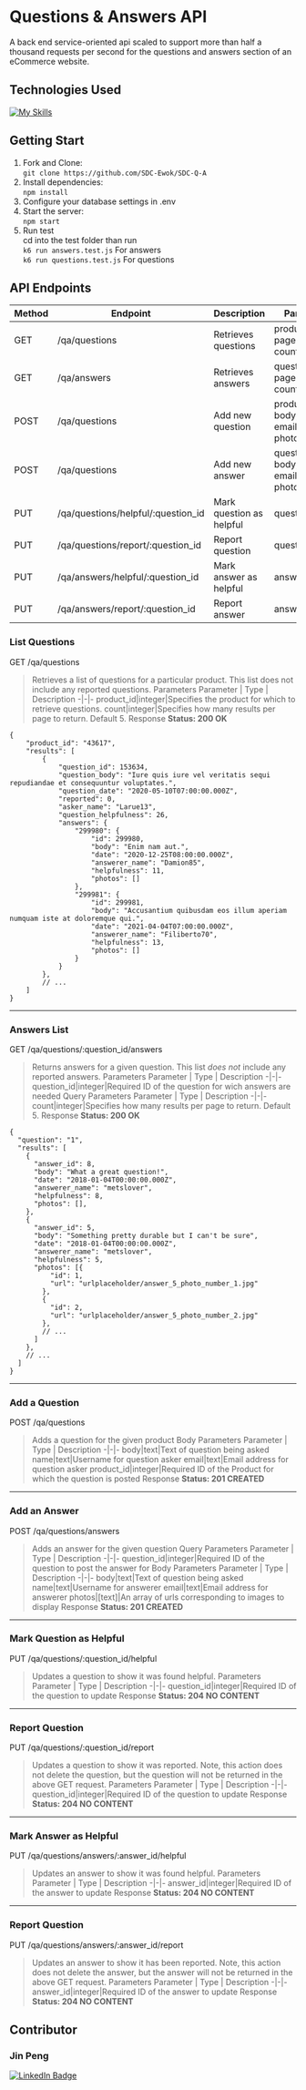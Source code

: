 # Questions & Answers API
A back end service-oriented api scaled to support more than half a thousand requests per second for the questions and answers section of an eCommerce website.

## Technologies Used
[![My Skills](https://skills.thijs.gg/icons?i=nodejs,js,postgres,express&theme=light)](https://skills.thijs.gg)

## Getting Start
1. Fork and Clone:</br>
```git clone https://github.com/SDC-Ewok/SDC-Q-A```
2. Install dependencies:</br>
```npm install```
3. Configure your database settings in .env
4. Start the server:</br>
```npm start```
5. Run test </br>
cd into the test folder than run</br>
```k6 run answers.test.js``` For answers </br>
```k6 run questions.test.js``` For questions





## API Endpoints
Method | Endpoint | Description | Parameters
-------| ---------| ------------| ----------
GET | /qa/questions | Retrieves questions | product_id, page(optional), count(optional)
GET | /qa/answers | Retrieves answers | question_id, page(optional), count(optional)
POST | /qa/questions | Add new question | product_id, body, name, email, photos(optional)
POST | /qa/questions | Add new answer | question_id, body, name, email, photos(optional)
PUT | /qa/questions/helpful/:question_id | Mark question as helpful | question_id
PUT | /qa/questions/report/:question_id | Report question | question_id
PUT | /qa/answers/helpful/:question_id | Mark answer as helpful | answer_id
PUT | /qa/answers/report/:question_id | Report answer | answer_id

### List Questions
GET /qa/questions
> Retrieves a list of questions for a particular product. This list does not include any reported questions.
Parameters
Parameter | Type | Description
-|-|-
product_id|integer|Specifies the product for which to retrieve questions.
count|integer|Specifies how many results per page to return. Default 5.
Response
**Status: 200 OK**
```
{
    "product_id": "43617",
    "results": [
        {
            "question_id": 153634,
            "question_body": "Iure quis iure vel veritatis sequi repudiandae et consequuntur voluptates.",
            "question_date": "2020-05-10T07:00:00.000Z",
            "reported": 0,
            "asker_name": "Larue13",
            "question_helpfulness": 26,
            "answers": {
                "299980": {
                    "id": 299980,
                    "body": "Enim nam aut.",
                    "date": "2020-12-25T08:00:00.000Z",
                    "answerer_name": "Damion85",
                    "helpfulness": 11,
                    "photos": []
                },
                "299981": {
                    "id": 299981,
                    "body": "Accusantium quibusdam eos illum aperiam numquam iste at doloremque qui.",
                    "date": "2021-04-04T07:00:00.000Z",
                    "answerer_name": "Filiberto70",
                    "helpfulness": 13,
                    "photos": []
                }
            }
        },
        // ...
    ]
}
```
---
### Answers List
GET /qa/questions/:question_id/answers
> Returns answers for a given question. This list _does not_ include any reported answers.
Parameters
Parameter | Type | Description
-|-|-
question_id|integer|Required ID of the question for wich answers are needed
Query Parameters
Parameter | Type | Description
-|-|-
count|integer|Specifies how many results per page to return. Default 5.
Response
**Status: 200 OK**
```
{
  "question": "1",
  "results": [
    {
      "answer_id": 8,
      "body": "What a great question!",
      "date": "2018-01-04T00:00:00.000Z",
      "answerer_name": "metslover",
      "helpfulness": 8,
      "photos": [],
    },
    {
      "answer_id": 5,
      "body": "Something pretty durable but I can't be sure",
      "date": "2018-01-04T00:00:00.000Z",
      "answerer_name": "metslover",
      "helpfulness": 5,
      "photos": [{
          "id": 1,
          "url": "urlplaceholder/answer_5_photo_number_1.jpg"
        },
        {
          "id": 2,
          "url": "urlplaceholder/answer_5_photo_number_2.jpg"
        },
        // ...
      ]
    },
    // ...
  ]
}
```
---
### Add a Question
POST /qa/questions
> Adds a question for the given product
Body Parameters
Parameter | Type | Description
-|-|-
body|text|Text of question being asked
name|text|Username for question asker
email|text|Email address for question asker
product_id|integer|Required ID of the Product for which the question is posted
Response
**Status: 201 CREATED**
---
### Add an Answer
POST /qa/questions/answers
> Adds an answer for the given question
Query Parameters
Parameter | Type | Description
-|-|-
question_id|integer|Required ID of the question to post the answer for
Body Parameters
Parameter | Type | Description
-|-|-
body|text|Text of question being asked
name|text|Username for answerer
email|text|Email address for answerer
photos|[text]|An array of urls corresponding to images to display
Response
**Status: 201 CREATED**
---
### Mark Question as Helpful
PUT /qa/questions/:question_id/helpful
> Updates a question to show it was found helpful.
Parameters
Parameter | Type | Description
-|-|-
question_id|integer|Required ID of the question to update
Response
**Status: 204 NO CONTENT**
---
### Report Question
PUT /qa/questions/:question_id/report
> Updates a question to show it was reported. Note, this action does not delete the question, but the question will not be returned in the above GET request.
Parameters
Parameter | Type | Description
-|-|-
question_id|integer|Required ID of the question to update
Response
**Status: 204 NO CONTENT**
---
### Mark Answer as Helpful
PUT /qa/questions/answers/:answer_id/helpful
> Updates an answer to show it was found helpful.
Parameters
Parameter | Type | Description
-|-|-
answer_id|integer|Required ID of the answer to update
Response
**Status: 204 NO CONTENT**
---
### Report Question
PUT /qa/questions/answers/:answer_id/report
> Updates an answer to show it has been reported. Note, this action does not delete the answer, but the answer will not be returned in the above GET request.
Parameters
Parameter | Type | Description
-|-|-
answer_id|integer|Required ID of the answer to update
Response
**Status: 204 NO CONTENT**

## Contributor
### Jin Peng
<div id="badges">
<a href="https://www.linkedin.com/in/jinpeng307/">
<img src="https://img.shields.io/badge/LinkedIn-blue?logo=linkedin&logoColor=white&style=for-the-badge" alt="LinkedIn Badge">
</div>

